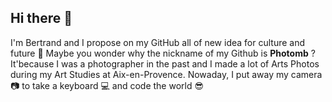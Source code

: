 ## Hi there 👋

I'm Bertrand and I propose on my GitHub all of new idea for culture and future 🔮
Maybe you wonder why the nickname of my Github is <strong>Photomb</strong> ? It'because I was a photographer in the past and I made a lot of Arts Photos during my Art Studies at Aix-en-Provence.
Nowaday, I put away my camera 📷 to take a keyboard 💻 and code the world 😎
